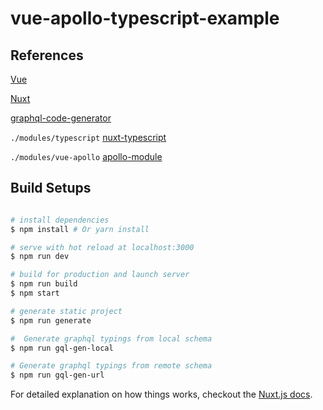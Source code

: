 # vue-apollo-typescript-example

## References

[Vue](https://vuejs.org/index.html)

[Nuxt](https://nuxtjs.org/guide)

[graphql-code-generator](https://github.com/dotansimha/graphql-code-generator)

`./modules/typescript` [nuxt-typescript](https://github.com/nuxt/nuxt.js/tree/master/examples/typescript)

`./modules/vue-apollo` [apollo-module](https://github.com/nuxt-community/apollo-module)

## Build Setups

``` bash

# install dependencies
$ npm install # Or yarn install

# serve with hot reload at localhost:3000
$ npm run dev

# build for production and launch server
$ npm run build
$ npm start

# generate static project
$ npm run generate

#  Generate graphql typings from local schema
$ npm run gql-gen-local

# Generate graphql typings from remote schema
$ npm run gql-gen-url

```

For detailed explanation on how things works, checkout the [Nuxt.js docs](https://github.com/nuxt/nuxt.js).
